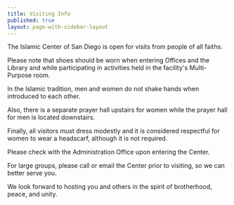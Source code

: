 ```yaml
---
title: Visiting Info
published: true
layout: page-with-sidebar-layout
---
```

The Islamic Center of San Diego is open for visits from people of all faiths.

Please note that shoes should be worn when entering Offices and the Library and while participating in activities held in the facility's Multi-Purpose room.

In the Islamic tradition, men and women do not shake hands when introduced to each other.

Also, there is a separate prayer hall upstairs for women while the prayer hall for men is located downstairs.

Finally, all visitors must dress modestly and it is considered respectful for women to wear a headscarf, although it is not required.

Please check with the Administration Office upon entering the Center.

For large groups, please call or email the Center prior to visiting, so we can better serve you.

We look forward to hosting you and others in the spirit of brotherhood, peace, and unity.
